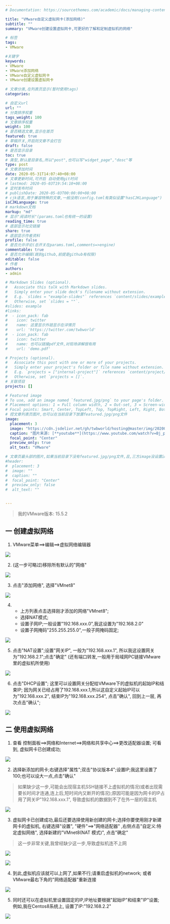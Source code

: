 ```yaml
---
# Documentation: https://sourcethemes.com/academic/docs/managing-content/

title: "VMware自定义虚拟网卡(添加网络)"
subtitle: ""
summary: "VMware创建设置虚拟网卡,可更好的了解和定制虚拟机的网络"

# 标签
tags: 
- VMware

#关键字
keywords:
- VMware
- VMware添加网络
- VMware自定义虚拟网卡
- VMware创建设置虚拟网卡

# 文章分类,在列表页显示(暂时使用tags)
categories: 

# 自定义url
url: ""
# 分类排序权重
tags_weight: 100
# 文章排序权重
weight: 100
# 是否精选文章,显示在首页
featured: true
# 草稿开关,开启则文章不会打包
draft: false
# 是否显示目录
toc: true
# 类型,默认是目录名,所以"post",也可以写"widget_page","dosc"等
type: post
# 文章添加时间
date: 2020-05-31T14:07:40+08:00
# 文章更新时间,可开启 自动使用git时间
# lastmod: 2020-05-03T19:54:10+08:00
# 定时发布时间
# publishDate: 2020-05-03T00:00:00+08:00
# cjk语言,用于兼容特殊的文章,一般没用(config.toml有类似设置"hasCJKLanguage")
isCJKLanguage: true
# markdown文档
markup: "md"
# 显示"阅读时长"(params.toml也有统一的设置)
reading_time: true
# 底部显示社交链接
share: true
# 底部显示作者资料
profile: false
# 是否允许评论(总开关在params.toml,comments=>engine)
commentable: true
# 是否允许编辑(跳到github,前提是github有权限)
editable: false
# 作者
authors: 
- admin

# Markdown Slides (optional).
#   Associate this talk with Markdown slides.
#   Simply enter your slide deck's filename without extension.
#   E.g. `slides = "example-slides"` references `content/slides/example-slides.md`.
#   Otherwise, set `slides = ""`.
#slides: example
#links:
#  - icon_pack: fab
#    icon: twitter
#    name: 这里显示外链显示在详情页
#    url: 'https://twitter.com/twbworld'
#  - icon_pack: fab
#    icon: twitter
#    name: 也可以链接pdf文件,对现场讲解很有用
#    url: 'demo.pdf'

# Projects (optional).
#   Associate this post with one or more of your projects.
#   Simply enter your project's folder or file name without extension.
#   E.g. `projects = ["internal-project"]` references `content/project/deep-learning/index.md`.
#   Otherwise, set `projects = []`.
# 关联项目
projects: []

# Featured image
# To use, add an image named `featured.jpg/png` to your page's folder.
# Placement options: 1 = Full column width, 2 = Out-set, 3 = Screen-width
# Focal points: Smart, Center, TopLeft, Top, TopRight, Left, Right, BottomLeft, Bottom, BottomRight.
# 控文章列表页图片,也可以在当前目录下放置featured.jpg/png文件
image:
  placement: 3
  image: "https://cdn.jsdelivr.net/gh/twbworld/hosting@master/img/20200531142646.jpg"
  caption: "图片来源: [**youtube**](https://www.youtube.com/watch?v=Bj_pkYJoro0)"
  focal_point: "Center"
  preview_only: true
  alt_text: "VMware"

# 文章页最头部的图片,如果当前目录下没有featured.jpg/png文件,且,三方image没设置image,则列表页也会显示这图片(image如设置了image,此处无效)
#header:
#  placement: 3
#  image: ""
#  caption: ""
#  focal_point: "Center"
#  preview_only: false
#  alt_text: ""


---
```

















> 我的VMware版本: 15.5.2

## 一 创建虚拟网络


1. VMware菜单==>编辑==>虚拟网络编辑器

![](https://cdn.jsdelivr.net/gh/twbworld/hosting@master/img/20200531154440.png)

2. (这一步可略过)移除所有默认的"网络"

![](https://cdn.jsdelivr.net/gh/twbworld/hosting@master/img/20200531154849.png)

3. 点击"添加网络", 选择"VMnet8"

![](https://cdn.jsdelivr.net/gh/twbworld/hosting@master/img/20200531155509.png)

4. * 上方列表点击选择刚才添加的网络"VMnet8";
   * 选择NAT模式;
   * 设置子网IP;一般设置"192.168.xxx.0",我这设置为"192.168.2.0"
   * 设置子网掩码"255.255.255.0",一般子网掩码固定;

![](https://cdn.jsdelivr.net/gh/twbworld/hosting@master/img/20200531155727.png)

5. 点击"NAT设置";设置"网关IP", 一般为"192.168.xxx.1", 所以我这设置网关为"192.168.2.1";点击"确定" (还有端口转发,一般用于局域网PC链接VMware里的虚拟机所使用)

![](https://cdn.jsdelivr.net/gh/twbworld/hosting@master/img/20200531160526.png)

6. 点击"DHCP设置"; 这里可以设置网关分配给VMware下的虚拟机的起始IP和结束IP; 因为网关已经占用了192.168.xxx.1,所以这自定义起始IP可以为"192.168.xxx.2", 结束IP为"192.168.xxx.254", 点击"确认", 回到上一层, 再次点击"确认";

![](https://cdn.jsdelivr.net/gh/twbworld/hosting@master/img/20200531161155.png)



## 二 使用虚拟网络

1. 查看 控制面板==>网络和Internet==>网络和共享中心==>更改适配器设置; 可看到, 虚拟网卡已创建成功;

![](https://cdn.jsdelivr.net/gh/twbworld/hosting@master/img/20200531162022.png)

2. 选择新添加的网卡;右键选择"属性";双击"协议版本4";设置IP;我这里设置了100;也可以设大一点,点击"确认"
> 如果缺少这一步,可能会出现宿主机SSH链接不上虚拟机的情况(或者出现需要长时间才连通,连上后,短时间内又断开的情况);原因可能是因为网卡的IP占用了网关IP"192.168.xxx.1", 导致虚拟机的数据到不了在外一层的宿主机

![](https://cdn.jsdelivr.net/gh/twbworld/hosting@master/img/20200531163409.png)

3. 虚拟网卡已创建成功,最后还要选择使用新创建的网卡;选择你要使用刚才新建网卡的虚拟机, 右键选择"设置", "硬件"==>"网络适配器" ,右侧点击"自定义:特定虚拟网络", 选择新建的"VMnet8(NAT 模式)", 点击"确定"
> 这一步非常关键,我曾经缺少这一步,导致虚拟机连不上网

![](https://cdn.jsdelivr.net/gh/twbworld/hosting@master/img/20200531165342.png)

![](https://cdn.jsdelivr.net/gh/twbworld/hosting@master/img/20200531165906.png)

4. 到此,虚拟机应该就可以上网了,如果不行;请重启虚拟机的network; 或者VMware最右下角的"网络适配器"重新连接

![](https://cdn.jsdelivr.net/gh/twbworld/hosting@master/img/20200531171518.png)

5. 同时还可以在虚拟机里设置固定的IP,IP地址要根据"起始IP"和结束"IP"设置; 例如,我在Centos8系统上, 设置了IP:"192.168.2.2"

![](https://cdn.jsdelivr.net/gh/twbworld/hosting@master/img/20200531171957.png)








